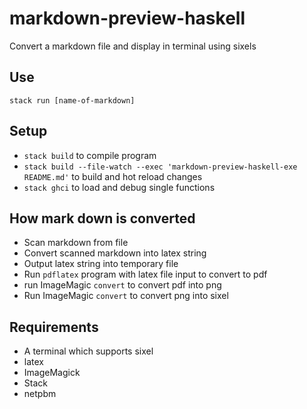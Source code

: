 # markdown-preview-haskell

Convert a markdown file and display in terminal using sixels

## Use

`stack run [name-of-markdown]`

## Setup

- `stack build` to compile program
- `stack build --file-watch --exec 'markdown-preview-haskell-exe README.md'` to build and hot reload changes
- `stack ghci` to load and debug single functions

## How mark down is converted

- Scan markdown from file
- Convert scanned markdown into latex string
- Output latex string into temporary file
- Run `pdflatex` program with latex file input to convert to pdf
- run ImageMagic `convert` to convert pdf into png
- Run ImageMagic `convert` to convert png into sixel

## Requirements

- A terminal which supports sixel
- latex
- ImageMagick
- Stack
- netpbm
